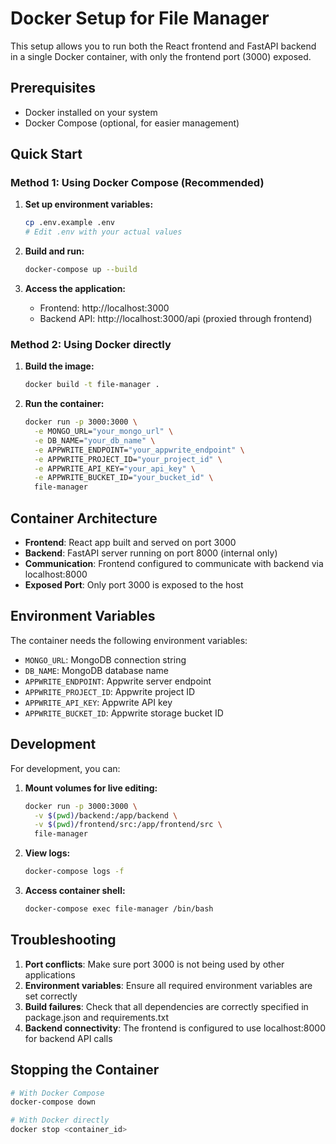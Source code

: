 # Docker Setup for File Manager

This setup allows you to run both the React frontend and FastAPI backend in a single Docker container, with only the frontend port (3000) exposed.

## Prerequisites

- Docker installed on your system
- Docker Compose (optional, for easier management)

## Quick Start

### Method 1: Using Docker Compose (Recommended)

1. **Set up environment variables:**
   ```bash
   cp .env.example .env
   # Edit .env with your actual values
   ```

2. **Build and run:**
   ```bash
   docker-compose up --build
   ```

3. **Access the application:**
   - Frontend: http://localhost:3000
   - Backend API: http://localhost:3000/api (proxied through frontend)

### Method 2: Using Docker directly

1. **Build the image:**
   ```bash
   docker build -t file-manager .
   ```

2. **Run the container:**
   ```bash
   docker run -p 3000:3000 \
     -e MONGO_URL="your_mongo_url" \
     -e DB_NAME="your_db_name" \
     -e APPWRITE_ENDPOINT="your_appwrite_endpoint" \
     -e APPWRITE_PROJECT_ID="your_project_id" \
     -e APPWRITE_API_KEY="your_api_key" \
     -e APPWRITE_BUCKET_ID="your_bucket_id" \
     file-manager
   ```

## Container Architecture

- **Frontend**: React app built and served on port 3000
- **Backend**: FastAPI server running on port 8000 (internal only)
- **Communication**: Frontend configured to communicate with backend via localhost:8000
- **Exposed Port**: Only port 3000 is exposed to the host

## Environment Variables

The container needs the following environment variables:

- `MONGO_URL`: MongoDB connection string
- `DB_NAME`: MongoDB database name
- `APPWRITE_ENDPOINT`: Appwrite server endpoint
- `APPWRITE_PROJECT_ID`: Appwrite project ID
- `APPWRITE_API_KEY`: Appwrite API key
- `APPWRITE_BUCKET_ID`: Appwrite storage bucket ID

## Development

For development, you can:

1. **Mount volumes for live editing:**
   ```bash
   docker run -p 3000:3000 \
     -v $(pwd)/backend:/app/backend \
     -v $(pwd)/frontend/src:/app/frontend/src \
     file-manager
   ```

2. **View logs:**
   ```bash
   docker-compose logs -f
   ```

3. **Access container shell:**
   ```bash
   docker-compose exec file-manager /bin/bash
   ```

## Troubleshooting

1. **Port conflicts**: Make sure port 3000 is not being used by other applications
2. **Environment variables**: Ensure all required environment variables are set correctly
3. **Build failures**: Check that all dependencies are correctly specified in package.json and requirements.txt
4. **Backend connectivity**: The frontend is configured to use localhost:8000 for backend API calls

## Stopping the Container

```bash
# With Docker Compose
docker-compose down

# With Docker directly
docker stop <container_id>
```
